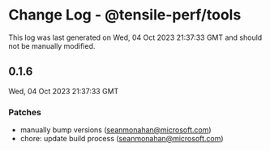 # Change Log - @tensile-perf/tools

This log was last generated on Wed, 04 Oct 2023 21:37:33 GMT and should not be manually modified.

<!-- Start content -->

## 0.1.6

Wed, 04 Oct 2023 21:37:33 GMT

### Patches

- manually bump versions (seanmonahan@microsoft.com)
- chore: update build process (seanmonahan@microsoft.com)
